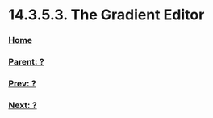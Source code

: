 # 14.3.5.3. The Gradient Editor

### [Home](./00-home.md)
### [Parent: ?]()
### [Prev: ?]()
### [Next: ?]()
